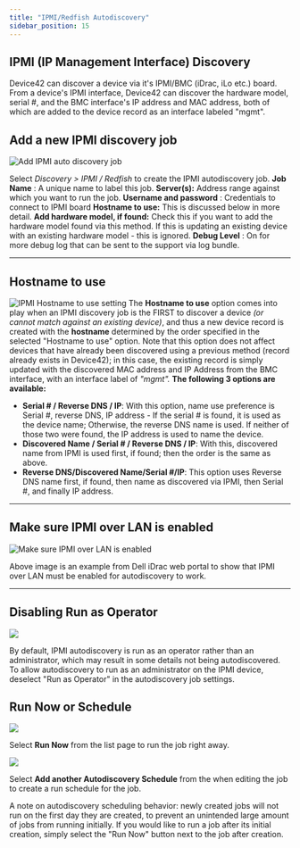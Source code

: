```yaml
---
title: "IPMI/Redfish Autodiscovery"
sidebar_position: 15
---
```


## IPMI (IP Management Interface) Discovery

Device42 can discover a device via it's IPMI/BMC (iDrac, iLo etc.) board. From a device's IPMI interface, Device42 can discover the hardware model, serial #, and the BMC interface's IP address and MAC address, both of which are added to the device record as an interface labeled "mgmt".

## Add a new IPMI discovery job

![Add IPMI auto discovery job](/assets/images/IPMI-auto-discovery.png)

Select _Discovery > IPMI / Redfish_ to create the IPMI autodiscovery job. **Job Name** : A unique name to label this job. **Server(s):** Address range against which you want to run the job. **Username and password** : Credentials to connect to IPMI board **Hostname to use:** This is discussed below in more detail. **Add hardware model, if found:** Check this if you want to add the hardware model found via this method. If this is updating an existing device with an existing hardware model - this is ignored. **Debug Level** : On for more debug log that can be sent to the support via log bundle.

* * *

## Hostname to use

![IPMI Hostname to use setting](/assets/images/ipmi-job-small.png) The **Hostname to use** option comes into play when an IPMI discovery job is the FIRST to discover a device _(or cannot match against an existing device)_, and thus a new device record is created with the **hostname** determined by the order specified in the selected "Hostname to use" option. Note that this option does not affect devices that have already been discovered using a previous method (record already exists in Device42); in this case, the existing record is simply updated with the discovered MAC address and IP Address from the BMC interface, with an interface label of _"mgmt"._ **The following 3 options are available:**

- **Serial # / Reverse DNS / IP**: With this option, name use preference is Serial #, reverse DNS, IP address - If the serial # is found, it is used as the device name; Otherwise, the reverse DNS name is used. If neither of those two were found, the IP address is used to name the device.
- **Discovered Name / Serial # / Reverse DNS / IP**: With this, discovered name from IPMI is used first, if found; then the order is the same as above.
- **Reverse DNS/Discovered Name/Serial #/IP**: This option uses Reverse DNS name first, if found, then name as discovered via IPMI, then Serial #, and finally IP address.

* * *

## Make sure IPMI over LAN is enabled

![Make sure IPMI over LAN is enabled](/assets/images/ipmi-settings.png)

Above image is an example from Dell iDrac web portal to show that IPMI over LAN must be enabled for autodiscovery to work.

* * *

## Disabling Run as Operator

![](/assets/images/AD_IPMI-Redfish_Run-as-Op-box.png)

By default, IPMI autodiscovery is run as an operator rather than an administrator, which may result in some details not being autodiscovered. To allow autodiscovery to run as an administrator on the IPMI device, deselect "Run as Operator" in the autodiscovery job settings.

## Run Now or Schedule

![](/assets/images/image-700x115.png)

Select **Run Now** from the list page to run the job right away.

![](/assets/images/AD_Blade-Discovery-Run-Schedule.png)

Select **Add another Autodiscovery Schedule** from the when editing the job to create a run schedule for the job.

A note on autodiscovery scheduling behavior: newly created jobs will not run on the first day they are created, to prevent an unintended large amount of jobs from running initially. If you would like to run a job after its initial creation, simply select the "Run Now" button next to the job after creation.

